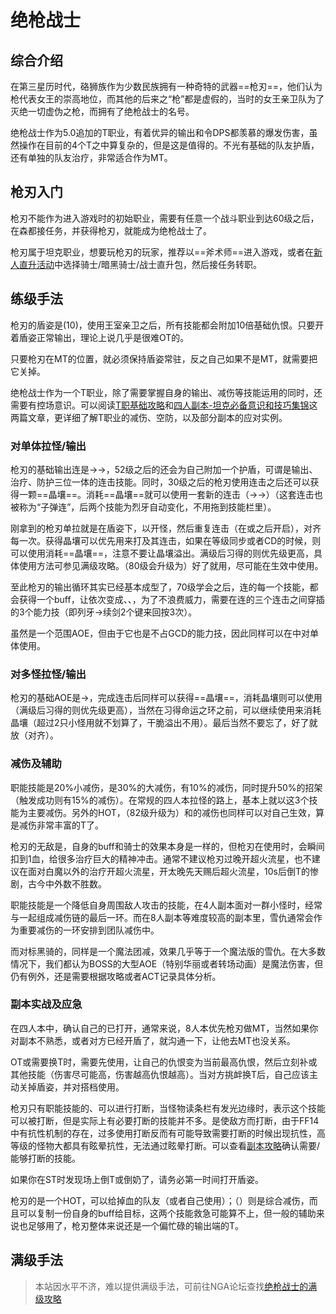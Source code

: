 # 绝枪战士
<FloatTOC />

## 综合介绍

在第三星历时代，硌狮族作为少数民族拥有一种奇特的武器==枪刃==，他们认为枪代表女王的崇高地位，而其他的后来之“枪”都是虚假的，当时的女王亲卫队为了灭绝一切虚伪之枪，而拥有了绝枪战士的名号。

绝枪战士作为5.0追加的T职业，有着优异的输出和令DPS都羡慕的爆发伤害，虽然操作在目前的4个T之中算复杂的，但是这是值得的。不光有基础的队友护盾，还有单独的队友治疗，非常适合作为MT。

## 枪刃入门

枪刃不能作为进入游戏时的初始职业，需要有任意一个战斗职业到达60级之后，在森都接任务<quest name="成为绝枪战士" />，并获得枪刃，就能成为绝枪战士了。

枪刃属于坦克职业，想要玩枪刃的玩家，推荐以==斧术师==进入游戏，或者在[新人直升活动](/before/pay.md#萌新招待领多重福利)中选择骑士/暗黑骑士/战士直升包，然后接任务<quest name="成为绝枪战士" />转职。

## 练级手法

枪刃的盾姿是<Action name="王室亲卫" />(10)，使用王室亲卫之后，所有技能都会附加10倍基础仇恨。只要开着盾姿正常输出，理论上说几乎是很难OT的。

只要枪刃在MT的位置，就必须保持盾姿<Status :id="392" name="王室亲卫" />常驻，反之自己如果不是MT，就需要把它关掉。

绝枪战士作为一个T职业，除了需要掌握自身的输出、减伤等技能运用的同时，还需要有控场意识。可以阅读[T职基础攻略](https://bbs.nga.cn/read.php?tid=19311442)和[四人副本-坦克必备意识和技巧集锦](https://bbs.nga.cn/read.php?tid=15417017)这两篇文章，更详细了解T职业的减伤、空防，以及部分副本的应对实例。

### 对单体拉怪/输出

枪刃的基础输出连是<Action name="利刃斩" />→<Action name="残暴弹" />→<Action name="迅连斩" />，52级之后的<Action name="残暴弹" />还会为自己附加一个护盾，可谓是输出、治疗、防护三位一体的连击技能。同时，30级之后的枪刃使用<Action name="迅连斩" />连击之后还可以获得一颗==晶壤==。消耗==晶壤==就可以使用一套新的连击<Action name="烈牙" />（→<Action name="猛兽爪" />→<Action name="凶禽爪" />）（这套连击也被称为“子弹连”，后两个技能为烈牙自动变化，不用拖到技能栏里）。

刚拿到的枪刃单拉就是在盾姿下，以<Action name="闪雷弹" />开怪，然后重复<Action name="迅连斩" />连击（在<Action name="利刃斩" />或<Action name="残暴弹" />之后开启<Action name="无情" />），<Action name="音速破" />对齐每一次<Status :id="1831" name="无情" />。获得晶壤可以优先用来打<Action name="烈牙" />及其连击，如果在等级同步或者<Action name="烈牙" />CD的时候，则可以使用<Action name="爆发击" />消耗==晶壤==，注意不要让晶壤溢出。满级后习得的<Action name="倍攻" />则优先级更高，具体使用方法可参见满级攻略。<Action name="危险领域" />（80级会升级为<Action name="爆破领域" />）好了就用，尽可能在<Status :id="1831" name="无情" />生效中使用。

至此枪刃的输出循环其实已经基本成型了，70级学会<Action name="续剑" />之后，<Action name="烈牙" />连的每一个技能，都会获得一个buff，让<Action name="续剑" />依次变成<Action name="撕喉" />、<Action name="裂膛" />、<Action name="穿目" />，为了不浪费威力，需要在<Action name="烈牙" />连的三个连击之间穿插<Action name="续剑" />的3个能力技（即列牙→续剑2个键来回按3次）。

虽然<Action name="弓形冲波" />是一个范围AOE，但由于它也是不占GCD的能力技，因此同样可以在<Status :id="1831" name="无情" />中对单体使用。

### 对多怪拉怪/输出

枪刃的基础AOE是<Action name="恶魔切" />→<Action name="恶魔杀" />，完成连击后同样可以获得==晶壤==，消耗晶壤则可以使用<Action name="命运之环" />（满级后习得的<Action name="倍攻" />则优先级更高），当然在习得命运之环之前，可以继续使用<Action name="爆发击" />来消耗晶壤（超过2只小怪用<Action name="爆发击" />就不划算了，干脆溢出不用）。最后当然不要忘了<Action name="弓形冲波" />，好了就放（对齐<Status :id="1831" name="无情" />）。

### 减伤及辅助

职能技能<Action name="铁壁" />是20%小减伤，<Action name="星云" />是30%的大减伤，<Action name="伪装" />有10%的减伤，同时提升50%的招架（触发成功则有15%的减伤）。在常规的四人本拉怪的路上，基本上就以这3个技能为主要减伤。另外<Action name="极光" />的HOT，<Action name="石之心" />（82级升级为<Action name="刚玉之心" />）和<Action name="光之心" />的减伤也同样可以对自己生效，算是减伤非常丰富的T了。

枪刃的无敌是<Action name="超火流星" />，<Status :id="1836" name="超火流星" />自身的buff和骑士的<Status :id="1302" name="神圣领域" />效果本身是一样的，但枪刃在使用<Action name="超火流星" />时，会瞬间扣到1血，给很多治疗巨大的精神冲击。通常不建议枪刃过晚开超火流星，也不建议在面对白魔以外的治疗开超火流星，开太晚先<Action name="天赐祝福">天赐</Action>后超火流星，10s后倒T的惨剧，古今中外数不胜数。

职能技能<Action name="雪仇" />是一个降低自身周围敌人攻击的技能，在4人副本面对一群小怪时，经常与<Action name="亲疏自行" />一起组成减伤链的最后一环。而在8人副本等难度较高的副本里，雪仇通常会作为重要减伤的一环安排到团队减伤中。

而<Action name="光之心" />对标黑骑的<Action name="暗黑布道" />，同样是一个魔法团减，效果几乎等于一个魔法版的雪仇。在大多数情况下，我们都认为BOSS的大型AOE（特别华丽或者转场动画）是魔法伤害，但仍有例外，还是需要根据攻略或者ACT记录具体分析。

### 副本实战及应急

在四人本中，确认自己的<Status :id="392" name="王室亲卫" />已打开，通常来说，8人本优先枪刃做MT，当然如果你对副本不熟悉，或者对方已经开盾了，就沟通一下，让他去MT也没关系。

OT或需要换T时，需要先使用<Action name="挑衅" />，让自己的仇恨变为当前最高仇恨，然后立刻补<Action name="闪雷弹" />或其他技能（伤害尽可能高，伤害越高仇恨越高）。当对方挑衅换T后，自己应该主动关掉盾姿，并对搭档使用<Action name="退避" />。

枪刃只有职能技能的<Action name="插言" />、<Action name="下踢" />可以进行打断，当怪物读条栏有发光边缘时，表示这个技能可以被打断，但是实际上有必要打断的技能并不多。<Action name="下踢" />是使敌方<Status :id="2" name="眩晕" />而打断，由于FF14中有抗性机制的存在，过多使用打断反而有可能导致需要打断的时候出现抗性，高等级的怪物大都具有眩晕抗性，无法通过眩晕打断。可以查看[副本攻略](/duty/)确认需要/能够打断的技能。

如果你在ST时发现场上倒T或倒奶了，请务必第一时间打开盾姿<Status :id="392" name="王室亲卫" />。

枪刃的<Action name="极光" />是一个HOT，可以给掉血的队友（或者自己使用）；<Action name="石之心" />（<Action name="刚玉之心" />）则是综合减伤，而且可以复制一份自身的<Status :id="1898" name="残暴弹" />buff给目标，这两个技能救急可能算不上，但一般的辅助来说也足够用了，枪刃整体来说还是一个偏忙碌的输出端的T。

## 满级手法

> 本站因水平不济，难以提供满级手法，可前往NGA论坛查找[绝枪战士的满级攻略](https://bbs.nga.cn/thread.php?key=%E6%9E%AA%E5%88%83&fid=698)